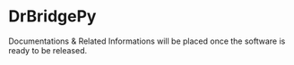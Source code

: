 # DrBridgePy
Documentations & Related Informations will be placed once the software is ready to be released.
